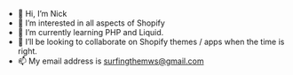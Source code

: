 - 👋 Hi, I’m Nick
- 👀 I’m interested in all aspects of Shopify
- 🌱 I’m currently learning PHP and Liquid.
- 💞️ I’ll be looking to collaborate on Shopify themes / apps when the time is right.
- 📫 My email address is surfingthemws@gmail.com

<!---
jevon2005/jevon2005 is a ✨ special ✨ repository because its `README.md` (this file) appears on your GitHub profile.
You can click the Preview link to take a look at your changes.
--->
